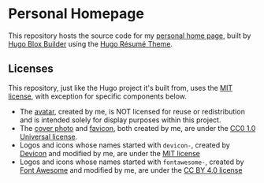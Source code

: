 # Personal Homepage

This repository hosts the source code for my [personal home page](https://gewaleelek.github.io/), built by [Hugo Blox Builder](https://github.com/HugoBlox/hugo-blox-builder) using the [Hugo Résumé Theme](https://github.com/HugoBlox/theme-resume).

## Licenses

This repository, just like the Hugo project it's built from, uses the [MIT license](LICENSE.md), with exception for specific components below. 

* The [avatar](content/authors/admin/avatar.jpg), created by me, is NOT licensed for reuse or redistribution and is intended solely for display purposes within this project.
* The [cover photo](assets/media/cover.jpg) and [favicon](assets/media/icon.png), both created by me, are under the [CC0 1.0 Universal license](component-licenses/LICENSE-CC0-1.0.txt).
* Logos and icons whose names started with `devicon-`, created by [Devicon](https://github.com/devicons/devicon/) and modified by me, are under the [MIT license](component-licenses/LICENSE-MIT.txt)
* Logos and icons whose names started with `fontawesome-`, created by [Font Awesome](https://github.com/FortAwesome/Font-Awesome) and modified by me, are under the [CC BY 4.0 license](component-licenses/LICENSE-CC-BY-4.0.txt)
